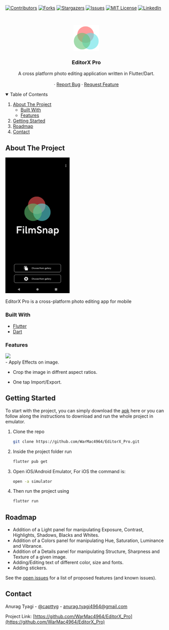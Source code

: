 [![Contributors][contributors-shield]][contributors-url]
[![Forks][forks-shield]][forks-url]
[![Stargazers][stars-shield]][stars-url]
[![Issues][issues-shield]][issues-url]
[![MIT License][license-shield]][license-url]
[![LinkedIn][linkedin-shield]][linkedin-url]

<!-- PROJECT LOGO -->
<br />
<p align="center">
  <a href="https://github.com/WarMac4964/EditorX_Pro">
    <img src="readme/5.png" alt="Logo" width="80" height="80">
  </a>

  <h3 align="center">EditorX Pro</h3>

  <p align="center">
    A cross platform photo editing application written in Flutter/Dart.
    <br />
    <br />
    ·
    <a href="https://github.com/WarMac4964/EditorX_Pro/issues">Report Bug</a>
    ·
    <a href="https://github.com/WarMac4964/EditorX_Pro/issues">Request Feature</a>
  </p>
</p>

<!-- TABLE OF CONTENTS -->
<details open="open">
  <summary>Table of Contents</summary>
  <ol>
    <li>
      <a href="#about-the-project">About The Project</a>
      <ul>
        <li><a href="#built-with">Built With</a></li>
        <li><a href="#Feature">Features</a></li>
      </ul>
    </li>
    <li>
      <a href="#getting-started">Getting Started</a>
    </li>
    <li><a href="#roadmap">Roadmap</a></li>
    <li><a href="#contact">Contact</a></li>
  </ol>
</details>

<!-- ABOUT THE PROJECT -->

## About The Project

<img src="readme/screenshot.png" alt="Logo" width="200" >

EditorX Pro is a cross-platform photo editing app for mobile

### Built With

- [Flutter](https://flutter.dev/)
- [Dart](https://dart.dev/)

### Features

<img src="readme/feature.gif" width="350">

<br>
- Apply Effects on image.

- Crop the image in diffrent aspect ratios.

- One tap Import/Export.

<!-- GETTING STARTED -->

## Getting Started

To start with the project, you can simply download the [apk]() here or you can follow along the instructions to
download and run the whole project in emulator.

1. Clone the repo
   ```sh
   git clone https://github.com/WarMac4964/EditorX_Pro.git
   ```
2. Inside the project folder run
   ```sh
   flutter pub get
   ```
3. Open iOS/Android Emulator, For iOS the command is:
   ```sh
   open -a simulator
   ```
4. Then run the project using
   ```sh
   flutter run
   ```

<!-- ROADMAP -->

## Roadmap

- Addition of a Light panel for manipulating Exposure, Contrast, Highlights, Shadows, Blacks and Whites.
- Addition of a Colors panel for manipulating Hue, Saturation, Luminance and Vibrance.
- Addition of a Details panel for manipulating Structure, Sharpness and Texture of a given image.
- Adding/Editing text of different color, size and fonts.
- Adding stickers.

See the [open issues](https://github.com/WarMac4964/EditorX_Pro/issues) for a list of proposed features (and known issues).

<!-- CONTACT -->

## Contact

Anurag Tyagi - [@capttyg](https://www.instagram.com/capttyg/) - anurag.tyagi4964@gmail.com

Project Link: [https://github.com/WarMac4964/EditorX_Pro](https://github.com/WarMac4964/EditorX_Pro)

[contributors-shield]: https://img.shields.io/github/contributors/WarMac4964/EditorX_Pro.svg?style=for-the-badge
[contributors-url]: https://github.com/WarMac4964/EditorX_Pro/graphs/contributors
[forks-shield]: https://img.shields.io/github/forks/WarMac4964/EditorX_Pro.svg?style=for-the-badge
[forks-url]: https://github.com/WarMac4964/EditorX_Pro/network/members
[stars-shield]: https://img.shields.io/github/stars/WarMac4964/EditorX_Pro.svg?style=for-the-badge
[stars-url]: https://github.com/WarMac4964/EditorX_Pro/stargazers
[issues-shield]: https://img.shields.io/github/issues/WarMac4964/EditorX_Pro.svg?style=for-the-badge
[issues-url]: https://github.com/WarMac4964/EditorX_Pro/issues
[license-shield]: https://img.shields.io/github/license/WarMac4964/EditorX_Pro.svg?style=for-the-badge
[license-url]: https://github.com/WarMac4964/EditorX_Pro/blob/master/LICENSE.txt
[linkedin-shield]: https://img.shields.io/badge/-LinkedIn-black.svg?style=for-the-badge&logo=linkedin&colorB=555
[linkedin-url]: https://www.linkedin.com/in/anurag-tyagi-395425178/
[project-screenshot]: readme/screenshot.png
